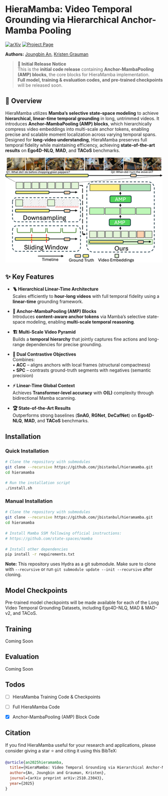 # HieraMamba: Video Temporal Grounding via Hierarchical Anchor-Mamba Pooling

[![arXiv](https://img.shields.io/badge/arXiv-2025-red.svg)](https://arxiv.org/abs/2510.23043)
[![Project Page](https://img.shields.io/badge/Project-Page-blue.svg)](https://vision.cs.utexas.edu/projects/hieramamba/)

**Authors:** [Joungbin An](https://sites.google.com/view/joungbinan/), [Kristen Grauman](https://www.cs.utexas.edu/~grauman/)

> **📢 Initial Release Notice**  
> This is the **initial code release** containing **Anchor-MambaPooling (AMP) blocks**, the core blocks for HieraMamba implementation.  
> **Full model, training & evaluation codes, and pre-trained checkpoints** will be released soon.

## 🧭 Overview

HieraMamba utilizes **Mamba’s selective state-space modeling** to achieve **hierarchical, linear-time temporal grounding** in long, untrimmed videos. It introduces **Anchor–MambaPooling (AMP) blocks**, which hierarchically compress video embeddings into multi-scale anchor tokens, enabling precise and scalable moment localization across varying temporal spans. Designed for **long-video understanding**, HieraMamba preserves full temporal fidelity while maintaining efficiency, achieving **state-of-the-art results** on **Ego4D-NLQ**, **MAD**, and **TACoS** benchmarks.

![HieraMamba Architecture](images/teaser.png)

## ✨ Key Features

- **🪜 Hierarchical Linear-Time Architecture**  
  Scales efficiently to **hour-long videos** with full temporal fidelity using a **linear-time** grounding framework.

- **🧱 Anchor–MambaPooling (AMP) Blocks**  
  Introduces **content-aware anchor tokens** via Mamba’s selective state-space modeling, enabling **multi-scale temporal reasoning**.

- **🏗️ Multi-Scale Video Pyramid**  
  Builds a **temporal hierarchy** that jointly captures fine actions and long-range dependencies for precise grounding.

- **🎯 Dual Contrastive Objectives**  
  Combines:  
  • **ACC** – aligns anchors with local frames (structural compactness)  
  • **SPC** – contrasts ground-truth segments with negatives (semantic precision)

- **⚡ Linear-Time Global Context**  
  Achieves **Transformer-level accuracy** with **O(L)** complexity through bidirectional Mamba scanning.

- **🏆 State-of-the-Art Results**  
  Outperforms strong baselines (**SnAG**, **RGNet**, **DeCafNet**) on **Ego4D-NLQ**, **MAD**, and **TACoS** benchmarks.


## Installation

### Quick Installation
```bash
# Clone the repository with submodules
git clone --recursive https://github.com/jbistanbul/hieramamba.git
cd hieramamba

# Run the installation script
./install.sh
```

### Manual Installation
```bash
# Clone the repository with submodules
git clone --recursive https://github.com/jbistanbul/hieramamba.git
cd hieramamba

# Install Mamba SSM following official instructions:
# https://github.com/state-spaces/mamba

# Install other dependencies
pip install -r requirements.txt
```

**Note:** This repository uses Hydra as a git submodule. Make sure to clone with `--recursive` or run `git submodule update --init --recursive` after cloning.

## Model Checkpoints

Pre-trained model checkpoints will be made available for each of the Long Video Temporal Grounding Datasets, including Ego4D-NLQ, MAD & MAD-v2, and TACoS.

## Training
Coming Soon

## Evaluation
Coming Soon

## Todos

- [ ] HieraMamba Training Code & Checkpoints
- [ ] Full HieraMamba Code
- [x] Anchor-MambaPooling (AMP) Block Code


## Citation

If you find HieraMamba useful for your research and applications, please consider giving a star ⭐ and citing it using this BibTeX:

```bibtex
@article{an2025hieramamba,
  title={HieraMamba: Video Temporal Grounding via Hierarchical Anchor-Mamba Pooling},
  author={An, Joungbin and Grauman, Kristen},
  journal={arXiv preprint arXiv:2510.23043},
  year={2025}
}
```
